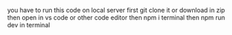 you have to run this code on local  server
first git clone it or download in zip
then open in vs code or other code editor
then npm i terminal
then npm run dev in terminal



